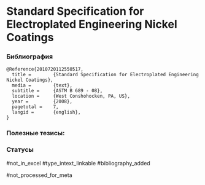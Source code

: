 # Standard Specification for Electroplated Engineering Nickel Coatings

### Библиография
```
@Reference{2010720112550517,
  title =        {Standard Specification for Electroplated Engineering Nickel Coatings},
  media =        {text},
  subtitle =     {ASTM B 689 - 08},
  location =     {West Conshohocken, PA, US},
  year =         {2008},
  pagetotal =    7,
  langid =       {english},
}
```

### Полезные тезисы:

### Статусы
#not_in_excel 
#type_intext_linkable 
#bibliography_added

#not_processed_for_meta

